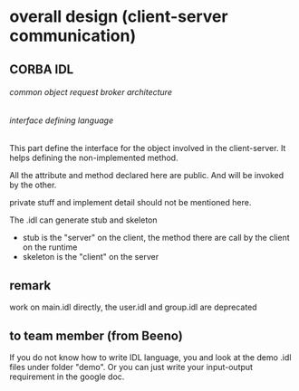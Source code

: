 # overall design (client-server communication)
## CORBA IDL
###### common object request broker architecture
###### interface defining language
This part define the interface for the object involved in the client-server.
It helps defining the non-implemented method.

All the attribute and method declared here are public.
And will be invoked by the other.

private stuff and implement detail should not be mentioned here.

The .idl can generate stub and skeleton
 - stub is the "server" on the client, the method there are call by the client on the runtime
 - skeleton is the "client" on the server

## remark
work on main.idl directly, the user.idl and group.idl are deprecated

## to team member (from Beeno)
If you do not know how to write IDL language, you and look at the demo .idl files under folder "demo".
Or you can just write your input-output requirement in the google doc.
